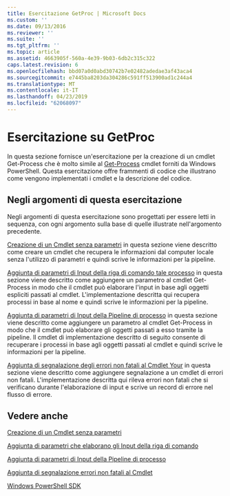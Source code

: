 ```yaml
---
title: Esercitazione GetProc | Microsoft Docs
ms.custom: ''
ms.date: 09/13/2016
ms.reviewer: ''
ms.suite: ''
ms.tgt_pltfrm: ''
ms.topic: article
ms.assetid: 4663905f-560a-4e39-9b03-6db2c315c322
caps.latest.revision: 6
ms.openlocfilehash: bbd07a0d0abd30742b7e02482adedae3af43aca4
ms.sourcegitcommit: e7445ba8203da304286c591ff513900ad1c244a4
ms.translationtype: MT
ms.contentlocale: it-IT
ms.lasthandoff: 04/23/2019
ms.locfileid: "62068097"
---
```

# <a name="getproc-tutorial"></a>Esercitazione su GetProc

In questa sezione fornisce un'esercitazione per la creazione di un cmdlet Get-Process che è molto simile al [Get-Process](/powershell/module/Microsoft.PowerShell.Management/Get-Process) cmdlet forniti da Windows PowerShell. Questa esercitazione offre frammenti di codice che illustrano come vengono implementati i cmdlet e la descrizione del codice.

## <a name="topics-in-this-tutorial"></a>Negli argomenti di questa esercitazione

Negli argomenti di questa esercitazione sono progettati per essere letti in sequenza, con ogni argomento sulla base di quelle illustrate nell'argomento precedente.

[Creazione di un Cmdlet senza parametri](./creating-a-cmdlet-without-parameters.md) in questa sezione viene descritto come creare un cmdlet che recupera le informazioni dal computer locale senza l'utilizzo di parametri e quindi scrive le informazioni per la pipeline.

[Aggiunta di parametri di Input della riga di comando tale processo](./adding-parameters-that-process-command-line-input.md) in questa sezione viene descritto come aggiungere un parametro al cmdlet Get-Process in modo che il cmdlet può elaborare l'input in base agli oggetti espliciti passati al cmdlet. L'implementazione descritta qui recupera processi in base al nome e quindi scrive le informazioni per la pipeline.

[Aggiunta di parametri di Input della Pipeline di processo](./adding-parameters-that-process-pipeline-input.md) in questa sezione viene descritto come aggiungere un parametro al cmdlet Get-Process in modo che il cmdlet può elaborare gli oggetti passati a esso tramite la pipeline. Il cmdlet di implementazione descritto di seguito consente di recuperare i processi in base agli oggetti passati al cmdlet e quindi scrive le informazioni per la pipeline.

[Aggiunta di segnalazione degli errori non fatali al Cmdlet Your](./adding-non-terminating-error-reporting-to-your-cmdlet.md) in questa sezione viene descritto come aggiungere segnalazione a un cmdlet di errori non fatali. L'implementazione descritta qui rileva errori non fatali che si verificano durante l'elaborazione di input e scrive un record di errore nel flusso di errore.

## <a name="see-also"></a>Vedere anche

[Creazione di un Cmdlet senza parametri](./creating-a-cmdlet-without-parameters.md)

[Aggiunta di parametri che elaborano gli Input della riga di comando](./adding-parameters-that-process-command-line-input.md)

[Aggiunta di parametri di Input della Pipeline di processo](./adding-parameters-that-process-pipeline-input.md)

[Aggiunta di segnalazione errori non fatali al Cmdlet](./adding-non-terminating-error-reporting-to-your-cmdlet.md)

[Windows PowerShell SDK](../windows-powershell-reference.md)
